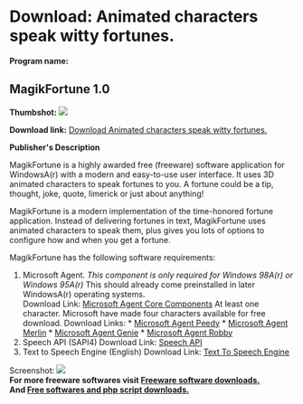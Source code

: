 # Download: Animated characters speak witty fortunes.

**Program name:**

## MagikFortune 1.0

  
**Thumbshot:** ![](http://www.freewarefiles.com/screenshot/magikfortune_md.gif)   
  
**Download link:** [Download Animated characters speak witty fortunes.](http://freesoftwares.boysofts.com/MagikFortune_program_24729.html)  
  


**Publisher's Description**  
  


MagikFortune is a highly awarded free (freeware) software application for WindowsA(r) with a modern and easy-to-use user interface. It uses 3D animated characters to speak fortunes to you. A fortune could be a tip, thought, joke, quote, limerick or just about anything! 

MagikFortune is a modern implementation of the time-honored fortune application. Instead of delivering fortunes in text, MagikFortune uses animated characters to speak them, plus gives you lots of options to configure how and when you get a fortune.

MagikFortune has the following software requirements:

  1. Microsoft Agent. *This component is only required for Windows 98A(r) or Windows 95A(r)* This should already come preinstalled in later WindowsA(r) operating systems.  
Download Link: [Microsoft Agent Core Components](http://activex.microsoft.com/activex/controls/agent2/MSagent.exe) At least one character. Microsoft have made four characters available for free download. Download Links: 
    * [Microsoft Agent Peedy](http://download.microsoft.com/download/a/f/5/af572f68-b83e-4e2c-8b0f-fd5fadf588e7/Peedy.exe)
    * [Microsoft Agent Merlin](http://download.microsoft.com/download/1/d/b/1dbee406-9b5f-48c5-b901-dd1a3f3c4669/Merlin.exe)
    * [Microsoft Agent Genie](http://download.microsoft.com/download/0/0/c/00cde5f8-321d-4325-baae-eb27f1bde85f/Genie.exe)
    * [Microsoft Agent Robby](http://download.microsoft.com/download/2/b/9/2b904bbb-c0b1-4840-b332-ba0615d1041e/Robby.exe)
  2. Speech API (SAPI4) Download Link: [Speech API](http://activex.microsoft.com/activex/controls/sapi/spchapi.exe)
  3. Text to Speech Engine (English) Download Link: [Text To Speech Engine](http://activex.microsoft.com/activex/controls/agent2/tv_enua.exe)

  
  
Screenshot: ![](http://www.freewarefiles.com/screenshot/magikfortune.gif)   
**For more freeware softwares visit [Freeware software downloads.](http://freesoftwares.boysofts.com/)**   
**And [Free softwares and php script downloads.](http://www.boysofts.com/)**
